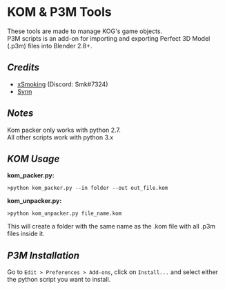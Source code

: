 
# KOM & P3M Tools
These tools are made to manage KOG's game objects.\
P3M scripts is an add-on for importing and exporting Perfect 3D Model (.p3m) files into Blender 2.8+.

## *Credits*
 - [xSmoking](https://github.com/xSmoking) (Discord: Smk#7324)
 - [Synn](https://github.com/SynnT)

## *Notes*
Kom packer only works with python 2.7.\
All other scripts work with python 3.x

## *KOM Usage*
**kom_packer.py:**

    >python kom_packer.py --in folder --out out_file.kom
    
**kom_unpacker.py:**

    >python kom_unpacker.py file_name.kom
This will create a folder with the same name as the .kom file with all .p3m files inside it.

## *P3M Installation*
Go to `Edit > Preferences > Add-ons`, click on `Install...` and select either the python script you want to install.
